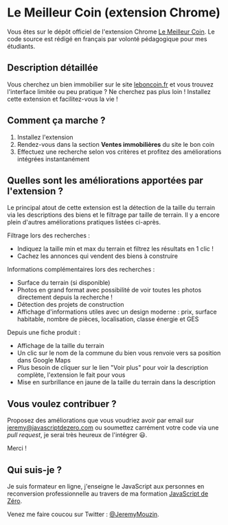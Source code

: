 # Le Meilleur Coin (extension Chrome)

Vous êtes sur le dépôt officiel de l'extension Chrome [Le Meilleur Coin]().
Le code source est rédigé en français par volonté pédagogique pour mes étudiants.

## Description détaillée

Vous cherchez un bien immobilier sur le site [leboncoin.fr](https://www.leboncoin.fr) et vous trouvez l'interface limitée ou peu pratique ? Ne cherchez pas plus loin ! Installez cette extension et facilitez-vous la vie !

## Comment ça marche ?

1. Installez l'extension
2. Rendez-vous dans la section **Ventes immobilières** du site le bon coin
3. Effectuez une recherche selon vos critères et profitez des améliorations intégrées instantanément

## Quelles sont les améliorations apportées par l'extension ?

Le principal atout de cette extension est la détection de la taille du terrain via les descriptions des biens et le filtrage par taille de terrain. Il y a encore plein d'autres améliorations pratiques listées ci-après.

Filtrage lors des recherches :
- Indiquez la taille min et max du terrain et filtrez les résultats en 1 clic !
- Cachez les annonces qui vendent des biens à construire

Informations complémentaires lors des recherches :
- Surface du terrain (si disponible)
- Photos en grand format avec possibilité de voir toutes les photos directement depuis la recherche !
- Détection des projets de construction
- Affichage d'informations utiles avec un design moderne : prix, surface habitable, nombre de pièces, localisation, classe énergie et GES

Depuis une fiche produit :
- Affichage de la taille du terrain
- Un clic sur le nom de la commune du bien vous renvoie vers sa position dans Google Maps
- Plus besoin de cliquer sur le lien "Voir plus" pour voir la description complète, l'extension le fait pour vous
- Mise en surbrillance en jaune de la taille du terrain dans la description

## Vous voulez contribuer ?

Proposez des améliorations que vous voudriez avoir par email sur jeremy@javascriptdezero.com ou soumettez carrément votre code via une *pull request*, je serai très heureux de l'intégrer 😃. 

Merci !

## Qui suis-je ?

Je suis formateur en ligne, j'enseigne le JavaScript aux personnes en reconversion professionnelle au travers de ma formation [JavaScript de Zéro](https://www.javascriptdezero.com).

Venez me faire coucou sur Twitter : [@JeremyMouzin](https://twitter.com/jeremymouzin).